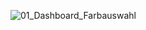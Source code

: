 ![01_Dashboard_Farbauswahl](https://github.com/MaxxKra/SHB-Main-Dashboard/01_Haupt-Dashboard/PopUps/Popup_Bilder/01_Dashboard_Farbauswahl.png)
